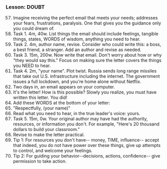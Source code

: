 
### Lesson: DOUBT 

57.	Imagine receiving the perfect email that meets your needs; addresses 
your fears, frustrations, paralysis. One that gives you the guidance 
only you could dream of.
58.	Task 1. 4m, 40w. List things the email should include feelings, tangible 
things, states, WORDS of wisdom, anything you need to hear.
59.	Task 2. 4m, author name, revise. Consider who could write this: a 
boss, a best friend, a stranger. Add an author and revise as needed.
60.	Task 3. 15m, 200w. Now write that email. Don't worry about how or 
why "they would say this." Focus on making sure the letter covers the 
things you NEED to hear.
61.	Task 4. 2m, "your name". Plot twist. Russia sends long range missiles 
that take out U.S. infrastructure including the internet. The 
government issues a full lockdown, and you're home alone without 
Netflix.
62.	Two days in, an email appears on your computer.
63.	It's the letter! How is this possible? Slowly you realize, you must have 
written this letter. You did!
64.	Add these WORDS at the bottom of your letter:
65.	"Respectfully, (your name)"
66.	Read what you need to hear, in the true leader's voice: yours.
67.	Task 5. 15m, 0w. Your original author may have had the authority, 
resources, or information you don't. For example, "Here's 20 thousand 
dollars to build your classroom."
68.	Revise to make the letter practical.
69.	Tip 1: For resources you don't have-- money, TIME, influence-- accept 
that indeed, you do not have power over these things, give up 
attempts to control, and welcome your feelings.
70.	Tip 2: For guiding your behavior--decisions, actions, confidence-- give 
permission to take action.
